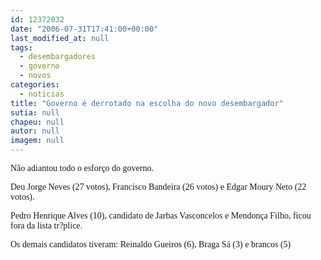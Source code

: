 ```yaml
---
id: 12372032
date: "2006-07-31T17:41:00+00:00"
last_modified_at: null
tags:
  - desembargadores
  - governo
  - novos
categories:
  - noticias
title: "Governo é derrotado na escolha do novo desembargador"
sutia: null
chapeu: null
autor: null
imagem: null
---
```

<p><P><FONT face=Verdana>Não adiantou todo o esforço do governo.</FONT></P></p>
<p><P><FONT face=Verdana>Deu Jorge Neves (27 votos), Francisco Bandeira (26 votos) e Edgar Moury Neto (22 votos). </FONT></P></p>
<p><P><FONT face=Verdana>Pedro Henrique Alves (10), candidato de Jarbas Vasconcelos e Mendonça Filho, ficou fora da lista tr?plice.</FONT></P></p>
<p><P><FONT face=Verdana>Os demais candidatos tiveram: </FONT><FONT face=Verdana>Reinaldo Gueiros (6), </FONT><FONT face=Verdana>Braga Sá (3) e b</FONT><FONT face=Verdana>rancos (5)</FONT></P> </p>
